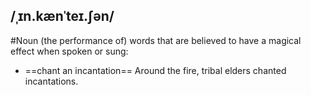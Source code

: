 ## /ˌɪn.kænˈteɪ.ʃən/  
#Noun
(the performance of) words that are believed to have a magical effect when spoken or sung: 

- ==chant an incantation==
Around the fire, tribal elders chanted incantations.

